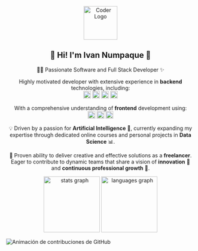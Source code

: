 <div align="center">
  <img src="https://www.stickerni.tn/wp-content/uploads/2021/03/coder-logo.png" height="90px" width="auto" alt="Coder Logo"/>
  <h2>
    👋 Hi! I'm Ivan Numpaque 🚀
  </h2>
  <p align="center">
    👨‍💻 Passionate Software and Full Stack Developer ✨
  </p>
  <p align="center">
    Highly motivated developer with extensive experience in <b>backend</b> technologies, including:<br>
    <code><img height="20" src="https://img.shields.io/badge/Java-007396?style=for-the-badge&logo=java&logoColor=white" alt="Java"/></code>
    <code><img height="20" src="https://img.shields.io/badge/Python-3776AB?style=for-the-badge&logo=python&logoColor=white" alt="Python"/></code>
    <code><img height="20" src="https://img.shields.io/badge/SQL-FFFFFF?style=for-the-badge&logo=sql&logoColor=blue" alt="SQL"/></code>
    <code><img height="20" src="https://img.shields.io/badge/Node.js-339933?style=for-the-badge&logo=nodedotjs&logoColor=white" alt="Node.js"/></code>
  </p>
  <p align="center">
    With a comprehensive understanding of <b>frontend</b> development using:<br>
    <code><img height="20" src="https://img.shields.io/badge/JavaScript-F7DF1E?style=for-the-badge&logo=javascript&logoColor=black" alt="JavaScript"/></code>
    <code><img height="20" src="https://img.shields.io/badge/React-61DAFB?style=for-the-badge&logo=react&logoColor=black" alt="React"/></code>
    <code><img height="20" src="https://img.shields.io/badge/Astro-BC5090?style=for-the-badge&logo=astro&logoColor=white" alt="Astro"/></code>
  </p>
  <p>
    💡 Driven by a passion for <b>Artificial Intelligence</b> 🤖, currently expanding my expertise through dedicated online courses and personal projects in <b>Data Science</b> 📊.
  </p>
  <p>
    💼 Proven ability to deliver creative and effective solutions as a <b>freelancer</b>. Eager to contribute to dynamic teams that share a vision of <b>innovation</b> 🚀 and <b>continuous professional growth</b> 🌱.
  </p>
</div>

<div align="center">
  <img src="https://github-readme-stats.vercel.app/api?username=dev-ivannumpaque&hide_title=false&hide_rank=false&show_icons=true&include_all_commits=true&count_private=true&disable_animations=false&theme=dracula&locale=en&hide_border=false&order=1" height="150" alt="stats graph"  />
  <img src="https://github-readme-stats.vercel.app/api/top-langs?username=dev-ivannumpaque&locale=en&hide_title=false&layout=compact&card_width=320&langs_count=5&theme=dracula&hide_border=false&order=2" height="150" alt="languages graph"  />
</div>

![Animación de contribuciones de GitHub](https://github.com/dev-ivannumpaque/dev-ivannumpaque/blob/output/dist/github-contribution-grid-snake.svg)
